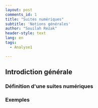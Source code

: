 ```yaml
---
layout: post
comments_id: 1
title: "Suites numériques"
subtitle: 'Notions générales'
author: "Souilah Rezak"
header-style: text
lang: en
tags:
  - Analyse1

---
```




## Introdiction générale

### Définition d'une suites numériques




### Exemples


